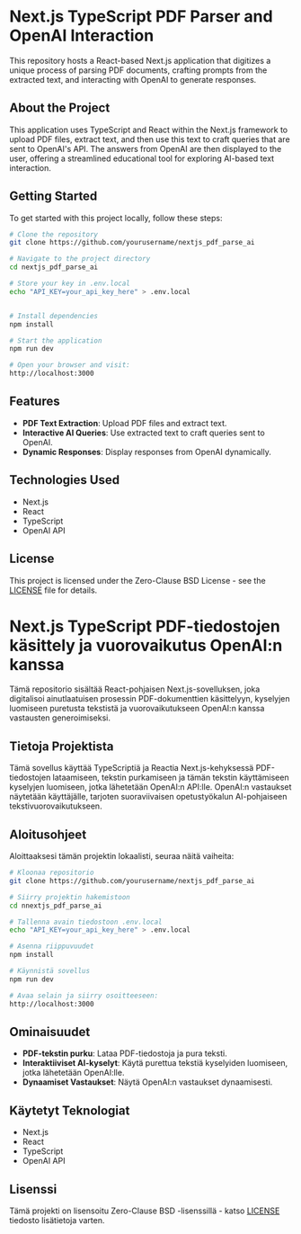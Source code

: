 # Next.js TypeScript PDF Parser and OpenAI Interaction

This repository hosts a React-based Next.js application that digitizes a unique process of parsing PDF documents, crafting prompts from the extracted text, and interacting with OpenAI to generate responses.

## About the Project

This application uses TypeScript and React within the Next.js framework to upload PDF files, extract text, and then use this text to craft queries that are sent to OpenAI's API. The answers from OpenAI are then displayed to the user, offering a streamlined educational tool for exploring AI-based text interaction.

## Getting Started

To get started with this project locally, follow these steps:

```bash
# Clone the repository
git clone https://github.com/yourusername/nextjs_pdf_parse_ai

# Navigate to the project directory
cd nextjs_pdf_parse_ai

# Store your key in .env.local
echo "API_KEY=your_api_key_here" > .env.local


# Install dependencies
npm install

# Start the application
npm run dev

# Open your browser and visit:
http://localhost:3000
```

## Features

- **PDF Text Extraction**: Upload PDF files and extract text.
- **Interactive AI Queries**: Use extracted text to craft queries sent to OpenAI.
- **Dynamic Responses**: Display responses from OpenAI dynamically.

## Technologies Used

- Next.js
- React
- TypeScript
- OpenAI API

## License

This project is licensed under the Zero-Clause BSD License - see the [LICENSE](LICENSE) file for details.



# Next.js TypeScript PDF-tiedostojen käsittely ja vuorovaikutus OpenAI:n kanssa

Tämä repositorio sisältää React-pohjaisen Next.js-sovelluksen, joka digitalisoi ainutlaatuisen prosessin PDF-dokumenttien käsittelyyn, kyselyjen luomiseen puretusta tekstistä ja vuorovaikutukseen OpenAI:n kanssa vastausten generoimiseksi.

## Tietoja Projektista

Tämä sovellus käyttää TypeScriptiä ja Reactia Next.js-kehyksessä PDF-tiedostojen lataamiseen, tekstin purkamiseen ja tämän tekstin käyttämiseen kyselyjen luomiseen, jotka lähetetään OpenAI:n API:lle. OpenAI:n vastaukset näytetään käyttäjälle, tarjoten suoraviivaisen opetustyökalun AI-pohjaiseen tekstivuorovaikutukseen.

## Aloitusohjeet

Aloittaaksesi tämän projektin lokaalisti, seuraa näitä vaiheita:

```bash
# Kloonaa repositorio
git clone https://github.com/yourusername/nextjs_pdf_parse_ai

# Siirry projektin hakemistoon
cd nnextjs_pdf_parse_ai

# Tallenna avain tiedostoon .env.local
echo "API_KEY=your_api_key_here" > .env.local

# Asenna riippuvuudet
npm install

# Käynnistä sovellus
npm run dev

# Avaa selain ja siirry osoitteeseen:
http://localhost:3000
```

## Ominaisuudet

- **PDF-tekstin purku**: Lataa PDF-tiedostoja ja pura teksti.
- **Interaktiiviset AI-kyselyt**: Käytä purettua tekstiä kyselyiden luomiseen, jotka lähetetään OpenAI:lle.
- **Dynaamiset Vastaukset**: Näytä OpenAI:n vastaukset dynaamisesti.

## Käytetyt Teknologiat

- Next.js
- React
- TypeScript
- OpenAI API

## Lisenssi

Tämä projekti on lisensoitu Zero-Clause BSD -lisenssillä - katso [LICENSE](LICENSE) tiedosto lisätietoja varten.



